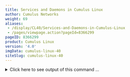 ```yaml
---
title: Services and Daemons in Cumulus Linux
author: Cumulus Networks
weight: 69
aliases:
 - /display/CL40/Services-and-Daemons-in-Cumulus-Linux
 - /pages/viewpage.action?pageId=8366299
pageID: 8366299
product: Cumulus Linux
version: '4.0'
imgData: cumulus-linux-40
siteSlug: cumulus-linux-40
---
```

<details>

*Services* (also known as *daemons*) and *processes* are at the heart of
how a Linux system functions. Most of the time, a service takes care of
itself; you just enable and start it, then let it run. However, because
a Cumulus Linux switch is a Linux system, you can dig deeper if you
like. Services can start multiple processes as they run. Services are
important to monitor on a Cumulus Linux switch.

You manage services in Cumulus Linux in the following ways:

  - Identify currently active or stopped services

  - Identify boot time state of a specific service

  - Disable or enable a specific service

  - Identify active listener ports

## <span>systemd and the systemctl Command</span>

In general, you manage services using `systemd` via the `systemctl`
command. You use it with any service on the switch to start, stop,
restart, reload, enable, disable, reenable, or get the status of the
service.

    cumulus@switch:~$ sudo systemctl start | stop | restart | status | reload | enable | disable | reenable SERVICENAME.service

For example to restart networking, run the command:

    cumulus@switch:~$ sudo systemctl restart networking.service

{{%notice note%}}

The service name is written **after** the `systemctl` subcommand, not
before it.

{{%/notice%}}

To show all the services currently running, run the `systemctl status`
command. For example:

    cumulus@switch:~$ sudo systemctl status
    ● switch
        State: running
         Jobs: 0 queued
       Failed: 0 units
        Since: Thu 2019-01-10 00:19:34 UTC; 23h ago
       CGroup: /
               ├─init.scope
               │ └─1 /sbin/init
               └─system.slice
                 ├─haveged.service
                 │ └─234 /usr/sbin/haveged --Foreground --verbose=1 -w 1024
                 ├─sysmonitor.service
                 │ ├─  658 /bin/bash /usr/lib/cumulus/sysmonitor
                 │ └─26543 sleep 60
                 ├─systemd-udevd.service
                 │ └─218 /lib/systemd/systemd-udevd
                 ├─system-ntp.slice
                 │ └─ntp@mgmt.service
                 │   └─vrf
                 │     └─mgmt
                 │       └─12108 /usr/sbin/ntpd -n -u ntp:ntp -g
                 ├─cron.service
                 │ └─274 /usr/sbin/cron -f -L 38
                 ├─system-serial\x2dgetty.slice
                 │ └─serial-getty@ttyS0.service
                 │   └─745 /sbin/agetty -o -p -- \u --keep-baud 115200,38400,9600 ttyS0 vt220
                 ├─nginx.service
                 │ ├─332 nginx: master process /usr/sbin/nginx -g daemon on; master_process on;
                 │ └─333 nginx: worker process
                 ├─auditd.service
                 │ └─235 /sbin/auditd
                 ├─rasdaemon.service
                 │ └─275 /usr/sbin/rasdaemon -f -r
                 ├─clagd.service
                 │ └─11443 /usr/bin/python /usr/sbin/clagd --daemon 169.254.1.2 peerlink.4094 44:39:39:ff:40:94 --priority 100 --vxlanAnycas
                 ├─switchd.service
                 │ └─430 /usr/sbin/switchd -vx
                 ...

### <span>systemctl Subcommands</span>

`systemctl` has a number of subcommands that perform a specific
operation on a given service.

  - **status** returns the status of the specified service.

  - **start** starts the service.

  - **stop** stops the service.

  - **restart** stops, then starts the service, all the while
    maintaining state. If there are dependent services or services that
    mark the restarted service as *Required*, the other services also
    restart. For example, running `systemctl restart frr.service`
    restarts any of the routing protocol services that are enabled and
    running, such as `bgpd` or `ospfd`.

  - **reload** reloads the configuration for the service.

  - **enable** enables the service to start when the system boots, but
    does not start it unless you use the `systemctl start
    SERVICENAME.service` command or reboot the switch.

  - **disable** disables the service, but does not stop it unless you
    use the `systemctl stop SERVICENAME.service` command or reboot the
    switch. You can start or stop a disabled service.

  - **reenable** disables, then enables a service. You might need to do
    this so that any new *Wants* or *WantedBy* lines create the symlinks
    necessary for ordering. This has no side effects on other services.

There is often little reason to interact with the services directly
using these commands. If a critical service crashes or encounters an
error, it is automatically respawned by systemd. systemd is effectively
the caretaker of services in modern Linux systems and is responsible for
starting all the necessary services at boot time.

### <span>Ensure a Service Starts after Multiple Restarts</span>

By default, `systemd` is configured to try to restart a particular
service only a certain number of times within a given interval before
the service fails to start at all. The settings, *StartLimitInterval*
(which defaults to 10 seconds) and *StartBurstLimit* (which defaults to
5 attempts) are stored in the service script; however, many services
override these defaults, sometimes with much longer times. For example,
`switchd.service` sets *StartLimitInterval=10m* and *StartBurstLimit=3;*
therefore, if you restart `switchd` more than 3 times in 10 minutes, it
does not start.

When the restart fails for this reason, you see a message similar to the
following:

    Job for switchd.service failed. See 'systemctl status switchd.service' and 'journalctl -xn' for details.

`systemctl status switchd.service` shows output similar to:

    Active: failed (Result: start-limit) since Thu 2016-04-07 21:55:14 UTC; 15s ago

To clear this error, run `systemctl reset-failed switchd.service`. If
you know you are going to restart frequently (multiple times within the
StartLimitInterval), you can run the same command before you issue the
restart request. This also applies to stop followed by start.

### <span>Keep systemd Services from Hanging after Starting</span>

If you start, restart, or reload any `systemd` service that can be
started from another `systemd` service, you must use the `--no-block`
option with `systemctl`. Otherwise, that service or even the switch
itself might hang after starting or restarting.

## <span>Identify Active Listener Ports for IPv4 and IPv6</span>

You can identify the active listener ports under both IPv4 and IPv6
using the `netstat` command:

    cumulus@switch:~$ netstat -nlp --inet --inet6
    Active Internet connections (only servers)
    Proto Recv-Q Send-Q Local Address           Foreign Address         State       PID/Program name
    tcp        0      0 0.0.0.0:53              0.0.0.0:*               LISTEN      444/dnsmasq     
    tcp        0      0 0.0.0.0:22              0.0.0.0:*               LISTEN      874/sshd        
    tcp6       0      0 :::53                   :::*                    LISTEN      444/dnsmasq     
    tcp6       0      0 :::22                   :::*                    LISTEN      874/sshd        
    udp        0      0 0.0.0.0:28450           0.0.0.0:*                           839/dhclient    
    udp        0      0 0.0.0.0:53              0.0.0.0:*                           444/dnsmasq     
    udp        0      0 0.0.0.0:68              0.0.0.0:*                           839/dhclient    
    udp        0      0 192.168.0.42:123        0.0.0.0:*                           907/ntpd        
    udp        0      0 127.0.0.1:123           0.0.0.0:*                           907/ntpd        
    udp        0      0 0.0.0.0:123             0.0.0.0:*                           907/ntpd        
    udp        0      0 0.0.0.0:4784            0.0.0.0:*                           909/ptmd        
    udp        0      0 0.0.0.0:3784            0.0.0.0:*                           909/ptmd        
    udp        0      0 0.0.0.0:3785            0.0.0.0:*                           909/ptmd        
    udp6       0      0 :::58352                :::*                                839/dhclient    
    udp6       0      0 :::53                   :::*                                444/dnsmasq     
    udp6       0      0 fe80::a200:ff:fe00::123 :::*                                907/ntpd        
    udp6       0      0 ::1:123                 :::*                                907/ntpd        
    udp6       0      0 :::123                  :::*                                907/ntpd        
    udp6       0      0 :::4784                 :::*                                909/ptmd        
    udp6       0      0 :::3784                 :::*                                909/ptmd

## <span>Identify Services Currently Active or Stopped</span>

To determine which services are currently active or stopped, run the
`cl-service-summary` command:

    cumulus@switch:~$ cl-service-summary
    Service cron               enabled    active   
    Service ssh                enabled    active   
    Service syslog             enabled    active   
    Service asic-monitor       enabled    inactive 
    Service clagd              enabled    inactive 
    Service cumulus-poe                   inactive 
    Service lldpd              enabled    active   
    Service mstpd              enabled    active   
    Service neighmgrd          enabled    active   
    Service netd               enabled    active   
    Service netq-agent         enabled    active   
    Service ntp                enabled    active   
    Service portwd             enabled    active   
    Service ptmd               enabled    active   
    Service pwmd               enabled    active   
    Service smond              enabled    active   
    Service switchd            enabled    active   
    Service sysmonitor         enabled    active   
    Service rdnbrd             disabled   inactive 
    Service frr                enabled    inactive 
    Service bgpd               disabled   inactive 
    Service eigrpd             disabled   inactive 
    Service isisd              disabled   inactive 
    Service ldpd               disabled   inactive 
    Service nhrpd              disabled   inactive 
    Service ospf6d             disabled   inactive 
    Service ospfd              disabled   inactive 
    Service pbrd               disabled   inactive 
    Service pimd               disabled   inactive 
    Service ripd               disabled   inactive 
    Service ripngd             disabled   inactive 
    Service zebra              disabled   inactive 

You can also run the `systemctl list-unit-files --type service` command
to list all services on the switch and see which ones are enabled:

<summary>Click here to see output of this command ... </summary>

    cumulus@switch:~$ systemctl list-unit-files --type service
    UNIT FILE                              STATE   
    aclinit.service                        enabled 
    acltool.service                        enabled 
    acpid.service                          disabled
    asic-monitor.service                   enabled 
    auditd.service                         enabled 
    autovt@.service                        disabled
    bmcd.service                           disabled
    bootlog.service                        enabled 
    bootlogd.service                       masked  
    bootlogs.service                       masked  
    bootmisc.service                       masked  
    checkfs.service                        masked  
    checkroot-bootclean.service            masked  
    checkroot.service                      masked  
    clagd.service                          enabled 
    console-getty.service                  disabled
    console-shell.service                  disabled
    container-getty@.service               static  
    cron.service                           enabled 
    cryptdisks-early.service               masked  
    cryptdisks.service                     masked  
    cumulus-aclcheck.service               static  
    cumulus-chassis-ssh.service            disabled
    cumulus-chassisd.service               disabled
    cumulus-core.service                   static  
    cumulus-fastfailover.service           enabled 
    cumulus-firstboot.service              disabled
    cumulus-hyperconverged.service         disabled
    cumulus-platform.service               enabled  
    ...

## <span>Identify Essential Services</span>

If you need to know which services are required to run when the switch
boots, run:

    cumulus@switch:~$ systemctl list-dependencies --before basic.target

To see which services are needed for networking, run:

<table>
<colgroup>
<col style="width: 100%" />
</colgroup>
<tbody>
<tr class="odd">
<td><pre><code>cumulus@switch:~$ systemctl list-dependencies --after network.target</code></pre>
<p><span style="color: #5cdd49;"> <strong>●</strong> </span> <code>├─switchd.service</code></p>
<p><strong>●</strong> <code>├─systemd-networkd.service</code></p>
<p><span style="color: #5cdd49;"> <strong>●</strong> </span> <code>├─wd_keepalive.service</code></p>
<p><span style="color: #6a0900;"> <strong>●</strong> </span> <code>└─network-pre.target</code></p></td>
</tr>
</tbody>
</table>

To identify the services needed for a multi-user environment, run:

<table>
<colgroup>
<col style="width: 100%" />
</colgroup>
<tbody>
<tr class="odd">
<td><pre><code>cumulus@switch:~$ systemctl list-dependencies --before multi-user.target</code></pre>
<p><code>● ├─bootlog.service</code><br />
<span style="color: #6a0900;"> <strong>●</strong> </span> <code>├─systemd-readahead-done.service</code><br />
<span style="color: #6a0900;"> <strong>●</strong> </span> <code>├─systemd-readahead-done.timer</code><br />
<span style="color: #6a0900;"> <strong>●</strong> </span> <code>├─systemd-update-utmp-runlevel.service</code><br />
<span style="color: #6a0900;"> <strong>●</strong> </span> <code>└─graphical.target</code><br />
<span style="color: #6a0900;"> <strong>●</strong> </span> <code>└─systemd-update-utmp-runlevel.service</code></p></td>
</tr>
</tbody>
</table>

### <span>Important Services</span>

The following table lists the most important services in Cumulus Linux.

| Service Name | Description                                                                                                                                                                                                                                                    | Affects Forwarding?                          |
| ------------ | -------------------------------------------------------------------------------------------------------------------------------------------------------------------------------------------------------------------------------------------------------------- | -------------------------------------------- |
| switchd      | Hardware abstraction daemon. Synchronizes the kernel with the ASIC.                                                                                                                                                                                            | YES                                          |
| sx\_sdk      | Only on Mellanox switches, interfaces with the Spectrum ASIC.                                                                                                                                                                                                  | YES                                          |
| portwd       | Reads pluggable information over the I2C bus. Identifies and classifies the optics that are inserted into the system. Sets interface speeds and capabilities to match the optics.                                                                              | YES, eventually, if optics are added/removed |
| frr          | [FRRouting](/display/CL40/FRRouting+Overview), handles routing protocols. There are separate processes for each routing protocol, like bgpd and ospfd.                                                                                                         | YES if routing                               |
| clag         | Cumulus link aggregation daemon. Handles [MLAG](/display/CL40/Multi-Chassis+Link+Aggregation+-+MLAG).                                                                                                                                                          | YES if using MLAG                            |
| neighmgrd    | Synchronizes MAC address information when MLAG is in use.                                                                                                                                                                                                      | YES if using MLAG                            |
| mstpd        | [Spanning tree protocol](/display/CL40/Spanning+Tree+and+Rapid+Spanning+Tree) daemon.                                                                                                                                                                          | YES if using layer 2                         |
| ptmd         | [Prescriptive Topology Manager](/display/CL40/Prescriptive+Topology+Manager+-+PTM), verifies cabling based on [LLDP](/display/CL40/Link+Layer+Discovery+Protocol) output, also sets up [BFD](/display/CL40/Bidirectional+Forwarding+Detection+-+BFD) sessions. | YES if using BFD                             |
| netd         | [NCLU](/display/CL40/Network+Command+Line+Utility+-+NCLU) back end.                                                                                                                                                                                            | NO                                           |
| rsyslog      | Handles logging of syslog messages.                                                                                                                                                                                                                            | NO                                           |
| ntp          | [Network time protocol](/display/CL40/Setting+Date+and+Time).                                                                                                                                                                                                  | NO                                           |
| ledmgrd      | [LED manager](/display/CL40/Network+Switch+Port+LED+and+Status+LED+Guidelines), reads the state of system LEDs.                                                                                                                                                | NO                                           |
| sysmonitor   | Watches and logs critical system load (free memory, disk, CPU).                                                                                                                                                                                                | NO                                           |
| lldpd        | Handles Tx/Rx of [LLDP](/display/CL40/Link+Layer+Discovery+Protocol) information.                                                                                                                                                                              | NO                                           |
| smond        | Reads [platform sensors and fan information](/display/CL40/Monitoring+System+Hardware) from pwmd.                                                                                                                                                              | NO                                           |
| pwmd         | Reads and sets fan speeds.                                                                                                                                                                                                                                     | NO                                           |

<article id="html-search-results" class="ht-content" style="display: none;">

</article>

<footer id="ht-footer">

</footer>

</details>
